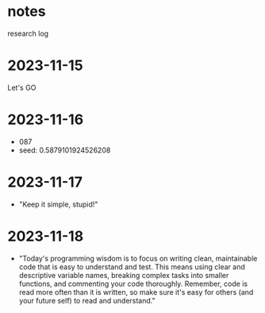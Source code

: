 # notes
research log
# 2023-11-15
Let's GO

# 2023-11-16
- 087
- seed: 0.5879101924526208

# 2023-11-17
- "Keep it simple, stupid!"

# 2023-11-18
- "Today's programming wisdom is to focus on writing clean, maintainable code that is easy to understand and test. This means using clear and descriptive variable names, breaking complex tasks into smaller functions, and commenting your code thoroughly. Remember, code is read more often than it is written, so make sure it's easy for others (and your future self) to read and understand."
